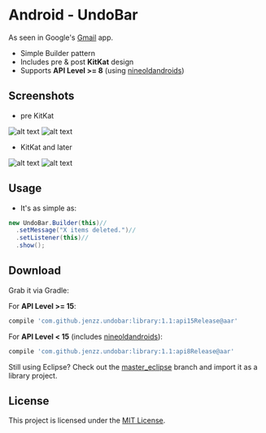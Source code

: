 Android - UndoBar
==============
As seen in Google's [Gmail](https://play.google.com/store/apps/details?id=com.google.android.gm) app.

* Simple Builder pattern
* Includes pre & post **KitKat** design
* Supports **API Level >= 8**
(using [nineoldandroids](http://nineoldandroids.com/))

Screenshots
-----------
* pre KitKat

![alt text](https://raw.github.com/jenzz/Android-UndoBar/master/assets/Screenshot1.png "Undo Bar")
![alt text](https://raw.github.com/jenzz/Android-UndoBar/master/assets/Screenshot2.png "Undo Bar Pressed")

* KitKat and later

![alt text](https://raw.github.com/jenzz/Android-UndoBar/master/assets/Screenshot3.png "Undo Bar KitKat")
![alt text](https://raw.github.com/jenzz/Android-UndoBar/master/assets/Screenshot4.png "Undo Bar KitKat Pressed")

Usage
-----
* It's as simple as:

```java
new UndoBar.Builder(this)//
  .setMessage("X items deleted.")//
  .setListener(this)//
  .show();
```

Download
--------

Grab it via Gradle:

For **API Level >= 15**:

```groovy
compile 'com.github.jenzz.undobar:library:1.1:api15Release@aar'
```

For **API Level < 15** (includes [nineoldandroids](http://nineoldandroids.com/)):

```groovy
compile 'com.github.jenzz.undobar:library:1.1:api8Release@aar'
```

Still using Eclipse? Check out the [master_eclipse](https://github.com/jenzz/Android-UndoBar/tree/master_eclipse) branch and import it as a library project.

License
-------
This project is licensed under the [MIT License](https://raw.githubusercontent.com/jenzz/Android-UndoBar/master/LICENSE).
